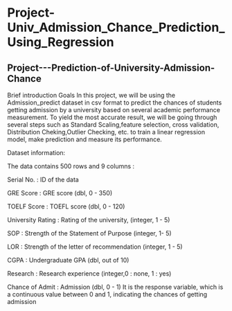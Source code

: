 # Project-Univ_Admission_Chance_Prediction_Using_Regression
 
 
## Project---Prediction-of-University-Admission-Chance

Brief introduction Goals In this project, we will be using the Admission_predict dataset in csv format to predict the chances of students getting admission by a university based on several academic performance measurement. To yield the most accurate result, we will be going through several steps such as Standard Scaling,feature selection, cross validation, Distribution Cheking,Outlier Checking, etc. to train a linear regression model, make prediction and measure its performance.

Dataset information:

The data contains 500 rows and 9 columns :

Serial No. : ID of the data

GRE Score : GRE score (dbl, 0 - 350)

TOELF Score : TOEFL score (dbl, 0 - 120)

University Rating : Rating of the university, (integer, 1 - 5)

SOP : Strength of the Statement of Purpose (integer, 1- 5)

LOR : Strength of the letter of recommendation (integer, 1 - 5)

CGPA : Undergraduate GPA (dbl, out of 10)

Research : Research experience (integer,0 : none, 1 : yes)

Chance of Admit : Admission (dbl, 0 - 1) It is the response variable, which is a continuous value between 0 and 1, indicating the chances of getting admission
